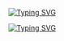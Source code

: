

[![Typing SVG](https://readme-typing-svg.herokuapp.com?font=Poppins&weight=600&size=40&duration=2000&center=true&multiline=true&repeat=false&random=false&width=435&height=65&lines=Hey%2C+I'm+Vivek+Gupta)](https://git.io/typing-svg)

[![Typing SVG](https://readme-typing-svg.herokuapp.com?font=Poppins&weight=600&size=30&duration=2000&center=true&vCenter=true&repeat=false&random=false&width=830&height=60&lines=Front-End+Software+Developer;Passionate+Web+Developer)](https://git.io/typing-svg)

<!--
**Vivekgupta29/Vivekgupta29** is a ✨ _special_ ✨ repository because its `README.md` (this file) appears on your GitHub profile.

Here are some ideas to get you started:

- 🔭 I’m currently working on ...
- 🌱 I’m currently learning ...
- 👯 I’m looking to collaborate on ...
- 🤔 I’m looking for help with ...
- 💬 Ask me about ...
- 📫 How to reach me: ...
- 😄 Pronouns: ...
- ⚡ Fun fact: ...
-->
